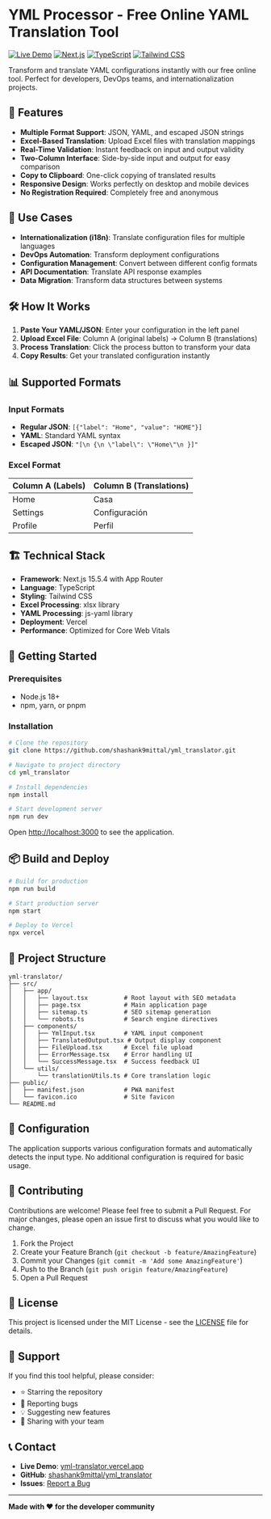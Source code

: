 # YML Processor - Free Online YAML Translation Tool

[![Live Demo](https://img.shields.io/badge/Live-Demo-blue?style=for-the-badge)](https://yml-translator-bpseutcze-shashank9mittals-projects.vercel.app)
[![Next.js](https://img.shields.io/badge/Next.js-15.5.4-black?style=for-the-badge&logo=next.js)](https://nextjs.org/)
[![TypeScript](https://img.shields.io/badge/TypeScript-5.0-blue?style=for-the-badge&logo=typescript)](https://www.typescriptlang.org/)
[![Tailwind CSS](https://img.shields.io/badge/Tailwind-CSS-38B2AC?style=for-the-badge&logo=tailwind-css)](https://tailwindcss.com/)

Transform and translate YAML configurations instantly with our free online tool. Perfect for developers, DevOps teams, and internationalization projects.

## 🚀 Features

- **Multiple Format Support**: JSON, YAML, and escaped JSON strings
- **Excel-Based Translation**: Upload Excel files with translation mappings
- **Real-Time Validation**: Instant feedback on input and output validity
- **Two-Column Interface**: Side-by-side input and output for easy comparison
- **Copy to Clipboard**: One-click copying of translated results
- **Responsive Design**: Works perfectly on desktop and mobile devices
- **No Registration Required**: Completely free and anonymous

## 🎯 Use Cases

- **Internationalization (i18n)**: Translate configuration files for multiple languages
- **DevOps Automation**: Transform deployment configurations
- **Configuration Management**: Convert between different config formats
- **API Documentation**: Translate API response examples
- **Data Migration**: Transform data structures between systems

## 🛠️ How It Works

1. **Paste Your YAML/JSON**: Enter your configuration in the left panel
2. **Upload Excel File**: Column A (original labels) → Column B (translations)
3. **Process Translation**: Click the process button to transform your data
4. **Copy Results**: Get your translated configuration instantly

## 📊 Supported Formats

### Input Formats
- **Regular JSON**: `[{"label": "Home", "value": "HOME"}]`
- **YAML**: Standard YAML syntax
- **Escaped JSON**: `"[\n {\n \"label\": \"Home\"\n }]"`

### Excel Format
| Column A (Labels) | Column B (Translations) |
|-------------------|-------------------------|
| Home              | Casa                    |
| Settings          | Configuración           |
| Profile           | Perfil                  |

## 🏗️ Technical Stack

- **Framework**: Next.js 15.5.4 with App Router
- **Language**: TypeScript
- **Styling**: Tailwind CSS
- **Excel Processing**: xlsx library
- **YAML Processing**: js-yaml library
- **Deployment**: Vercel
- **Performance**: Optimized for Core Web Vitals

## 🚀 Getting Started

### Prerequisites
- Node.js 18+ 
- npm, yarn, or pnpm

### Installation

```bash
# Clone the repository
git clone https://github.com/shashank9mittal/yml_translator.git

# Navigate to project directory
cd yml_translator

# Install dependencies
npm install

# Start development server
npm run dev
```

Open [http://localhost:3000](http://localhost:3000) to see the application.

## 📦 Build and Deploy

```bash
# Build for production
npm run build

# Start production server
npm start

# Deploy to Vercel
npx vercel
```

## 🎨 Project Structure

```
yml-translator/
├── src/
│   ├── app/
│   │   ├── layout.tsx          # Root layout with SEO metadata
│   │   ├── page.tsx            # Main application page
│   │   ├── sitemap.ts          # SEO sitemap generation
│   │   └── robots.ts           # Search engine directives
│   ├── components/
│   │   ├── YmlInput.tsx        # YAML input component
│   │   ├── TranslatedOutput.tsx # Output display component
│   │   ├── FileUpload.tsx      # Excel file upload
│   │   ├── ErrorMessage.tsx    # Error handling UI
│   │   └── SuccessMessage.tsx  # Success feedback UI
│   └── utils/
│       └── translationUtils.ts # Core translation logic
├── public/
│   ├── manifest.json           # PWA manifest
│   └── favicon.ico             # Site favicon
└── README.md
```

## 🔧 Configuration

The application supports various configuration formats and automatically detects the input type. No additional configuration is required for basic usage.

## 🤝 Contributing

Contributions are welcome! Please feel free to submit a Pull Request. For major changes, please open an issue first to discuss what you would like to change.

1. Fork the Project
2. Create your Feature Branch (`git checkout -b feature/AmazingFeature`)
3. Commit your Changes (`git commit -m 'Add some AmazingFeature'`)
4. Push to the Branch (`git push origin feature/AmazingFeature`)
5. Open a Pull Request

## 📝 License

This project is licensed under the MIT License - see the [LICENSE](LICENSE) file for details.

## 🌟 Support

If you find this tool helpful, please consider:
- ⭐ Starring the repository
- 🐛 Reporting bugs
- 💡 Suggesting new features
- 📢 Sharing with your team

## 📞 Contact

- **Live Demo**: [yml-translator.vercel.app](https://yml-translator-bpseutcze-shashank9mittals-projects.vercel.app)
- **GitHub**: [shashank9mittal/yml_translator](https://github.com/shashank9mittal/yml_translator)
- **Issues**: [Report a Bug](https://github.com/shashank9mittal/yml_translator/issues)

---

**Made with ❤️ for the developer community**
